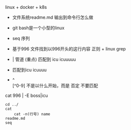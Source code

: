 linux + docker + k8s
- 文件系统readme.md 输出到命令行怎么做
- git bash是一个小型的linux
- seq 序列

- 基于996 文件找到以996开头的这行内容
正则 + linux grep
- | 管道 (重点)
匹配到 icu icuuuuu
- 匹配到icu icuuuu
- \^   
[^0-9] 不是以什么开始，而是 否定 不要匹配

cat 996 | -E boss\|icu 





    cd ../
    cat
        cat -n(行号) name
    readme.md
    seq
